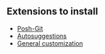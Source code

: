 ## Extensions to install

- [Posh-Git](https://www.pugetsystems.com/labs/hpc/Note-Setup-Git-for-PowerShell-on-Windows-10-1653/)
- [Autosuggestions](https://dev.to/animo/fish-like-autosuggestion-in-powershell-21ec)
- [General customization](https://hodgkins.io/ultimate-powershell-prompt-and-git-setup)
